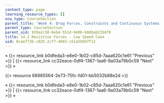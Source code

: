 ```yaml
---
content_type: page
learning_resource_types: []
ocw_type: CourseSection
parent_title: 'Week 4: Drag Forces, Constraints and Continuous Systems'
parent_type: CourseSection
parent_uid: 919a2c50-6eb4-551d-940b-b0dbab2356f0
title: 14.2 Resistive Forces - Low Speed Case
uid: 0caef73b-c025-2cf7-4083-c51a5b9d7f12
---
```


« {{< resource_link b0dfeda3-e8e0-1b02-c85d-7aaa620c1e61 "Previous" >}} | {{< resource_link cc32eace-0df4-1367-1aa6-9a03a79b0c59 "Next" >}} »

{{< resource 68985564-2e73-75fc-fd01-bb5032b88e2d >}}

« {{< resource_link b0dfeda3-e8e0-1b02-c85d-7aaa620c1e61 "Previous" >}} | {{< resource_link cc32eace-0df4-1367-1aa6-9a03a79b0c59 "Next" >}} »